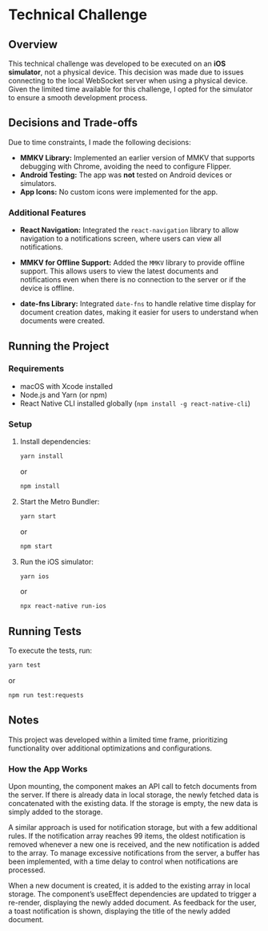# Technical Challenge

## Overview

This technical challenge was developed to be executed on an **iOS simulator**, not a physical device. This decision was made due to issues connecting to the local WebSocket server when using a physical device. Given the limited time available for this challenge, I opted for the simulator to ensure a smooth development process.

## Decisions and Trade-offs

Due to time constraints, I made the following decisions:

- **MMKV Library:** Implemented an earlier version of MMKV that supports debugging with Chrome, avoiding the need to configure Flipper.
- **Android Testing:** The app was **not** tested on Android devices or simulators.
- **App Icons:** No custom icons were implemented for the app.

### **Additional Features**

- **React Navigation:** Integrated the `react-navigation` library to allow navigation to a notifications screen, where users can view all notifications.
- **MMKV for Offline Support:** Added the `MMKV` library to provide offline support. This allows users to view the latest documents and notifications even when there is no connection to the server or if the device is offline.

- **date-fns Library:** Integrated `date-fns` to handle relative time display for document creation dates, making it easier for users to understand when documents were created.

## Running the Project

### **Requirements**

- macOS with Xcode installed
- Node.js and Yarn (or npm)
- React Native CLI installed globally (`npm install -g react-native-cli`)

### **Setup**

1. Install dependencies:

   ```sh
   yarn install
   ```

   or

   ```sh
   npm install
   ```

2. Start the Metro Bundler:

   ```sh
   yarn start
   ```

   or

   ```sh
   npm start
   ```

3. Run the iOS simulator:
   ```sh
   yarn ios
   ```
   or
   ```sh
   npx react-native run-ios
   ```

## Running Tests

To execute the tests, run:

```sh
yarn test
```

or

```sh
npm run test:requests
```

## Notes

This project was developed within a limited time frame, prioritizing functionality over additional optimizations and configurations.

### **How the App Works**

Upon mounting, the component makes an API call to fetch documents from the server. If there is already data in local storage, the newly fetched data is concatenated with the existing data. If the storage is empty, the new data is simply added to the storage.

A similar approach is used for notification storage, but with a few additional rules. If the notification array reaches 99 items, the oldest notification is removed whenever a new one is received, and the new notification is added to the array. To manage excessive notifications from the server, a buffer has been implemented, with a time delay to control when notifications are processed.

When a new document is created, it is added to the existing array in local storage. The component’s useEffect dependencies are updated to trigger a re-render, displaying the newly added document. As feedback for the user, a toast notification is shown, displaying the title of the newly added document.
